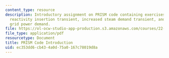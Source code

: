 ```yaml
---
content_type: resource
description: Introductory assignment on PRISM code containing exercises on negative
  reactivity insertion transient, increased steam demand transient, and change of
  grid power demand.
file: https://ol-ocw-studio-app-production.s3.amazonaws.com/courses/22-091-nuclear-reactor-safety-spring-2008/ec353dd6cb434a0d75a0167c78019d8a_MIT22_091S08_assn02.pdf
file_type: application/pdf
resourcetype: Document
title: PRISM Code Introduction
uid: ec353dd6-cb43-4a0d-75a0-167c78019d8a
---
```

